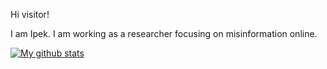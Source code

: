 Hi visitor!

I am Ipek. I am working as a researcher focusing on misinformation online.


[![My github stats](https://github-readme-stats.vercel.app/api?username=isspek)](https://github.com/isspek/github-readme-stats)
